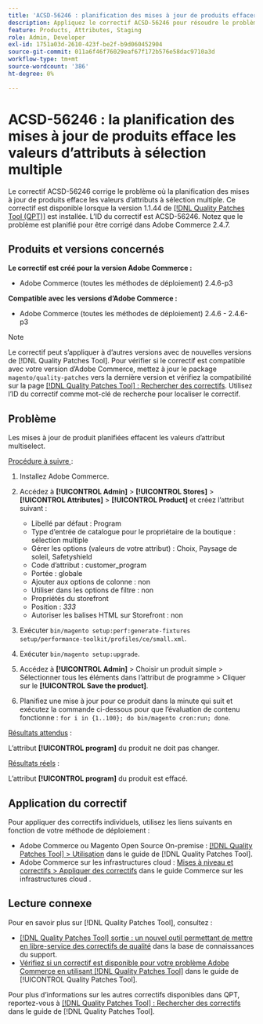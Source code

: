 ```yaml
---
title: 'ACSD-56246 : planification des mises à jour de produits effacer les valeurs d’attribut multiselect'
description: Appliquez le correctif ACSD-56246 pour résoudre le problème d’Adobe Commerce où la planification des mises à jour de produits efface les valeurs d’attributs à sélection multiple.
feature: Products, Attributes, Staging
role: Admin, Developer
exl-id: 1751a03d-2610-423f-be2f-b9d060452904
source-git-commit: 011a6f46f76029eaf67f172b576e58dac9710a3d
workflow-type: tm+mt
source-wordcount: '386'
ht-degree: 0%

---
```


# ACSD-56246 : la planification des mises à jour de produits efface les valeurs d’attributs à sélection multiple

Le correctif ACSD-56246 corrige le problème où la planification des mises à jour de produits efface les valeurs d’attributs à sélection multiple. Ce correctif est disponible lorsque la version 1.1.44 de [[!DNL Quality Patches Tool (QPT)]](https://experienceleague.adobe.com/en/docs/commerce-operations/tools/quality-patches-tool/quality-patches-tool-to-self-serve-quality-patches) est installée. L’ID du correctif est ACSD-56246. Notez que le problème est planifié pour être corrigé dans Adobe Commerce 2.4.7.

## Produits et versions concernés

**Le correctif est créé pour la version Adobe Commerce :**

* Adobe Commerce (toutes les méthodes de déploiement) 2.4.6-p3

**Compatible avec les versions d’Adobe Commerce :**

* Adobe Commerce (toutes les méthodes de déploiement) 2.4.6 - 2.4.6-p3

>[!NOTE]
>
>Le correctif peut s’appliquer à d’autres versions avec de nouvelles versions de [!DNL Quality Patches Tool]. Pour vérifier si le correctif est compatible avec votre version d’Adobe Commerce, mettez à jour le package `magento/quality-patches` vers la dernière version et vérifiez la compatibilité sur la page [[!DNL Quality Patches Tool] : Rechercher des correctifs](https://experienceleague.adobe.com/tools/commerce-quality-patches/index.html). Utilisez l’ID du correctif comme mot-clé de recherche pour localiser le correctif.

## Problème

Les mises à jour de produit planifiées effacent les valeurs d’attribut multiselect.

<u>Procédure à suivre </u> :

1. Installez Adobe Commerce.
1. Accédez à **[!UICONTROL Admin]** > **[!UICONTROL Stores]** > **[!UICONTROL Attributes]** > **[!UICONTROL Product]** et créez l’attribut suivant :

   * Libellé par défaut : Program
   * Type d’entrée de catalogue pour le propriétaire de la boutique : sélection multiple
   * Gérer les options (valeurs de votre attribut) : Choix, Paysage de soleil, Safetyshield
   * Code d’attribut : customer_program
   * Portée : globale
   * Ajouter aux options de colonne : non
   * Utiliser dans les options de filtre : non
   * Propriétés du storefront
   * Position : *333*
   * Autoriser les balises HTML sur Storefront : non

1. Exécuter
   `bin/magento setup:perf:generate-fixtures setup/performance-toolkit/profiles/ce/small.xml`.
1. Exécuter
   `bin/magento setup:upgrade`.
1. Accédez à **[!UICONTROL Admin]** > Choisir un produit simple > Sélectionner tous les éléments dans l’attribut de programme > Cliquer sur le **[!UICONTROL Save the product]**.
1. Planifiez une mise à jour pour ce produit dans la minute qui suit et exécutez la commande ci-dessous pour que l’évaluation de contenu fonctionne :
   `for i in {1..100}; do bin/magento cron:run; done`.

<u>Résultats attendus</u> :

L’attribut **[!UICONTROL program]** du produit ne doit pas changer.

<u>Résultats réels</u> :

L’attribut **[!UICONTROL program]** du produit est effacé.

## Application du correctif

Pour appliquer des correctifs individuels, utilisez les liens suivants en fonction de votre méthode de déploiement :

* Adobe Commerce ou Magento Open Source On-premise : [[!DNL Quality Patches Tool] > Utilisation](/help/tools/quality-patches-tool/usage.md) dans le guide de [!DNL Quality Patches Tool].
* Adobe Commerce sur les infrastructures cloud : [Mises à niveau et correctifs > Appliquer des correctifs](https://experienceleague.adobe.com/docs/commerce-cloud-service/user-guide/develop/upgrade/apply-patches.html) dans le guide Commerce sur les infrastructures cloud .

## Lecture connexe

Pour en savoir plus sur [!DNL Quality Patches Tool], consultez :

* [[!DNL Quality Patches Tool] sortie : un nouvel outil permettant de mettre en libre-service des correctifs de qualité](https://experienceleague.adobe.com/en/docs/commerce-operations/tools/quality-patches-tool/quality-patches-tool-to-self-serve-quality-patches) dans la base de connaissances du support.
* [Vérifiez si un correctif est disponible pour votre problème Adobe Commerce en utilisant [!DNL Quality Patches Tool]](/help/tools/quality-patches-tool/patches-available-in-qpt/check-patch-for-magento-issue-with-magento-quality-patches.md) dans le guide de [!UICONTROL Quality Patches Tool].


Pour plus d’informations sur les autres correctifs disponibles dans QPT, reportez-vous à [[!DNL Quality Patches Tool] : Rechercher des correctifs](https://experienceleague.adobe.com/tools/commerce-quality-patches/index.html) dans le guide de [!DNL Quality Patches Tool].
